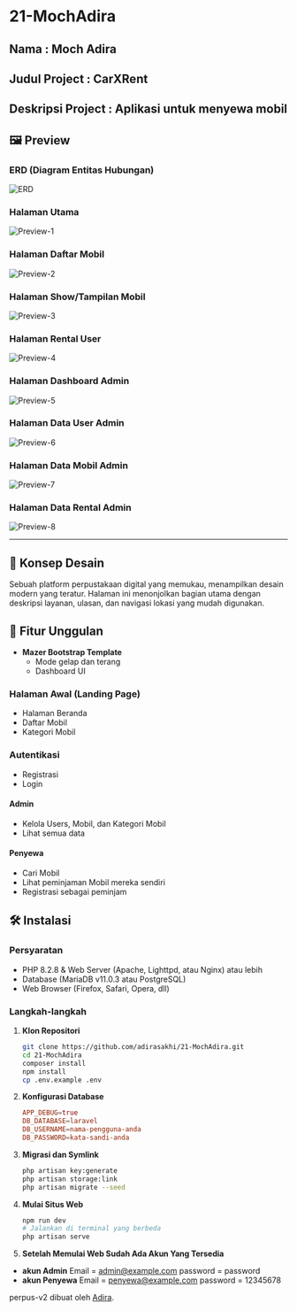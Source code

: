 # 21-MochAdira
## Nama : Moch Adira
## Judul Project : CarXRent
## Deskripsi Project : Aplikasi untuk menyewa mobil
## 🖼️ Preview

### ERD (Diagram Entitas Hubungan)

![ERD](https://github.com/adirasakhi/21-MochAdira/blob/main/erd.png)

### Halaman Utama

![Preview-1](https://github.com/adirasakhi/21-MochAdira/blob/master/preview-1.png?raw=true)

### Halaman Daftar Mobil

![Preview-2](https://github.com/adirasakhi/21-MochAdira/blob/master/preview-2.png?raw=true)

### Halaman Show/Tampilan Mobil

![Preview-3](https://github.com/adirasakhi/21-MochAdira/blob/master/preview-3.png?raw=true)

### Halaman Rental User

![Preview-4](https://github.com/adirasakhi/21-MochAdira/blob/master/preview-4.png?raw=true)

### Halaman Dashboard Admin

![Preview-5](https://github.com/adirasakhi/21-MochAdira/blob/master/preview-5.png?raw=true)

### Halaman Data User Admin

![Preview-6](https://github.com/adirasakhi/21-MochAdira/blob/master/preview-6.png?raw=true)

### Halaman Data Mobil Admin

![Preview-7](https://github.com/adirasakhi/21-MochAdira/blob/master/preview-7.png?raw=true)

### Halaman Data Rental Admin

![Preview-8](https://github.com/adirasakhi/21-MochAdira/blob/master/preview-8.png?raw=true)

---

## 🎨 Konsep Desain

Sebuah platform perpustakaan digital yang memukau, menampilkan desain modern yang teratur. Halaman ini menonjolkan bagian utama dengan deskripsi layanan, ulasan, dan navigasi lokasi yang mudah digunakan.

## 🚀 Fitur Unggulan

- **Mazer Bootstrap Template**
  - Mode gelap dan terang
  - Dashboard UI

### Halaman Awal (Landing Page)

- Halaman Beranda
- Daftar Mobil
- Kategori Mobil

### Autentikasi

- Registrasi
- Login


#### Admin

- Kelola Users, Mobil, dan Kategori Mobil
- Lihat semua data

#### Penyewa

- Cari Mobil
- Lihat peminjaman Mobil mereka sendiri
- Registrasi sebagai peminjam


## 🛠️ Instalasi

### Persyaratan

- PHP 8.2.8 & Web Server (Apache, Lighttpd, atau Nginx) atau lebih
- Database (MariaDB v11.0.3 atau PostgreSQL)
- Web Browser (Firefox, Safari, Opera, dll)

### Langkah-langkah

1. **Klon Repositori**

    ```bash
    git clone https://github.com/adirasakhi/21-MochAdira.git
    cd 21-MochAdira
    composer install
    npm install
    cp .env.example .env
    ```

2. **Konfigurasi Database**

    ```conf
    APP_DEBUG=true
    DB_DATABASE=laravel
    DB_USERNAME=nama-pengguna-anda
    DB_PASSWORD=kata-sandi-anda
    ```

3. **Migrasi dan Symlink**

    ```bash
    php artisan key:generate
    php artisan storage:link
    php artisan migrate --seed
    ```

4. **Mulai Situs Web**

    ```bash
    npm run dev
    # Jalankan di terminal yang berbeda
    php artisan serve
    ```

4. **Setelah Memulai Web Sudah Ada Akun Yang Tersedia**
- **akun Admin**
Email = admin@example.com
password = password
- **akun Penyewa**
Email = penyewa@example.com
password = 12345678

perpus-v2 dibuat oleh [Adira](https://instagram.com/adrshki_/).
